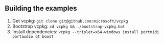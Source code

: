 Building the examples
--

1. Get vcpkg: `git clone git@github.com:microsoft/vcpkg`
2. Bootstrap vcpkg: `cd vcpkg && ./bootstrap-vcpkg.bat`
3. Install dependencies: `vcpkg --triplet=x64-windows install portmidi portaudio qt boost`